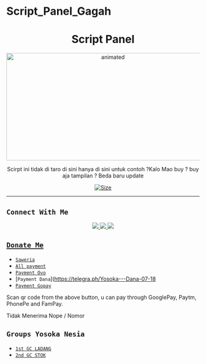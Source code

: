 # Script_Panel_Gagah
<h1 align="center">Script Panel<br></h1>
<p align="center">
<img src="https://i.ibb.co/X2HcR62/Screenshot-20220809-221747-1.jpg" alt="animated" width="540" height="280" />
</p>

<p align="center"> Scirpt ini tidak di taro di sini hanya di sini untuk contoh ?Kalo Mao buy ? buy aja tampilan ? Beda baru update </p>

<p align="center">
<a href="https://youtu.be/1Atfc3jjfDo"><img title="Size" src="https://img.shields.io/badge/Tutorial-Video-green"></a>
</p>

-------

## ```Connect With Me```
<p align="center">
<a href="https://wa.me/6285891634201"><img src="https://img.shields.io/badge/Contact Yosoka-25D366?style=for-the-badge&logo=whatsapp&logoColor=white" />
<a href="https://chat.whatsapp.com/EOBISDYBxalCAhhhuV7oEH"><img src="https://img.shields.io/badge/Join Official GC-25D366?style=for-the-badge&logo=whatsapp&logoColor=white" />
<a href="https://youtube.com/channel/UCh6zcsGjETF83ocmz4gvCHg"><img src="https://img.shields.io/badge/Subscribe Yosoka-ff0000?style=for-the-badge&logo=youtube&logoColor=ff000000&link=https://www.youtube.com/YosokaNesia" /><br>
</p>

## ```Donate Me```

- [`Saweria`](https://saweria.co/yosoka)
- [`All payment`](https://telegra.ph/YosokaHosting-07-18)
- [`Payment Ovo`](https://telegra.ph/Yosoka---Ovo-07-18)
- [`Payment Dana`](https://telegra.ph/Yosoka---Dana-07-18
- [`Payment Gopay`](https://telegra.ph/YosokaHosting-07-18-2)

<p align="left">
Scan qr code from the above button, u can pay through GooglePay, Paytm, PhonePe and FamPay.
</p>
<p align="left"> Tidak
Menerima Nope / Nomor</p>

## ```Groups Yosoka Nesia```

- [`1st GC LADANG`](https://chat.whatsapp.com/EOBISDYBxalCAhhhuV7oEH)
- [`2nd GC STOK`](https://chat.whatsapp.com/DkvMzutYowN8L6urqnucgy)
